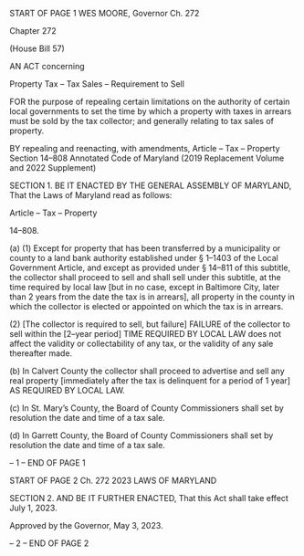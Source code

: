 START OF PAGE 1
WES MOORE, Governor Ch. 272

Chapter 272

(House Bill 57)

AN ACT concerning

Property Tax – Tax Sales – Requirement to Sell

FOR the purpose of repealing certain limitations on the authority of certain local
governments to set the time by which a property with taxes in arrears must be sold
by the tax collector; and generally relating to tax sales of property.

BY repealing and reenacting, with amendments,
Article – Tax – Property
Section 14–808
Annotated Code of Maryland
(2019 Replacement Volume and 2022 Supplement)

SECTION 1. BE IT ENACTED BY THE GENERAL ASSEMBLY OF MARYLAND,
That the Laws of Maryland read as follows:

Article – Tax – Property

14–808.

(a) (1) Except for property that has been transferred by a municipality or
county to a land bank authority established under § 1–1403 of the Local Government
Article, and except as provided under § 14–811 of this subtitle, the collector shall proceed
to sell and shall sell under this subtitle, at the time required by local law [but in no case,
except in Baltimore City, later than 2 years from the date the tax is in arrears], all property
in the county in which the collector is elected or appointed on which the tax is in arrears.

(2) [The collector is required to sell, but failure] FAILURE of the collector
to sell within the [2–year period] TIME REQUIRED BY LOCAL LAW does not affect the
validity or collectability of any tax, or the validity of any sale thereafter made.

(b) In Calvert County the collector shall proceed to advertise and sell any real
property [immediately after the tax is delinquent for a period of 1 year] AS REQUIRED BY
LOCAL LAW.

(c) In St. Mary’s County, the Board of County Commissioners shall set by
resolution the date and time of a tax sale.

(d) In Garrett County, the Board of County Commissioners shall set by resolution
the date and time of a tax sale.

– 1 –
END OF PAGE 1

START OF PAGE 2
Ch. 272 2023 LAWS OF MARYLAND

SECTION 2. AND BE IT FURTHER ENACTED, That this Act shall take effect July
1, 2023.

Approved by the Governor, May 3, 2023.

– 2 –
END OF PAGE 2